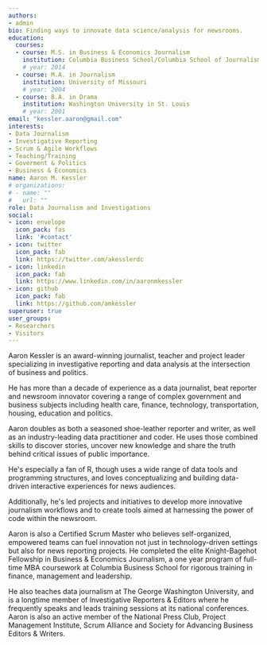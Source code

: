 ```yaml
---
authors:
- admin
bio: Finding ways to innovate data science/analysis for newsrooms.
education:
  courses:
  - course: M.S. in Business & Economics Journalism
    institution: Columbia Business School/Columbia School of Journalism
    # year: 2014
  - course: M.A. in Journalism
    institution: University of Missouri
    # year: 2004
  - course: B.A. in Drama
    institution: Washington University in St. Louis
    # year: 2001
email: "kessler.aaron@gmail.com"
interests:
- Data Journalism
- Investigative Reporting
- Scrum & Agile Workflows
- Teaching/Training
- Goverment & Politics
- Business & Economics
name: Aaron M. Kessler
# organizations:
# - name: ""
#   url: ""
role: Data Journalism and Investigations
social:
- icon: envelope
  icon_pack: fas
  link: '#contact'
- icon: twitter
  icon_pack: fab
  link: https://twitter.com/akesslerdc
- icon: linkedin
  icon_pack: fab
  link: https://www.linkedin.com/in/aaronmkessler
- icon: github
  icon_pack: fab
  link: https://github.com/amkessler
superuser: true
user_groups:
- Researchers
- Visitors
---
```


Aaron Kessler is an award-winning journalist, teacher and project leader specializing in investigative reporting and data analysis at the intersection of business and politics. 

He has more than a decade of experience as a data journalist, beat reporter and newsroom innovator covering a range of complex government and business subjects including health care, finance, technology, transportation, housing, education and politics.

Aaron doubles as both a seasoned shoe-leather reporter and writer, as well as an industry-leading data practitioner and coder. He uses those combined skills to discover stories, uncover new knowledge and share the truth behind critical issues of public importance.

He's especially a fan of R, though uses a wide range of data tools and programming structures, and loves conceptualizing and building data-driven interactive experiences for news audiences.

Additionally, he's led projects and initiatives to develop more innovative journalism workflows and to create tools aimed at harnessing the power of code within the newsroom. 

Aaron is also a Certified Scrum Master who believes self-organized, empowered teams can fuel innovation not just in technology-driven settings but also for news reporting projects. He completed the elite Knight-Bagehot Fellowship in Business & Economics Journalism, a one year program of full-time MBA coursework at Columbia Business School for rigorous training in finance, management and leadership.

He also teaches data journalism at The George Washington University, and is a longtime member of Investigative Reporters & Editors where he frequently speaks and leads training sessions at its national conferences. Aaron is also an active member of the National Press Club, Project Management Institute, Scrum Alliance and Society for Advancing Business Editors & Writers.

